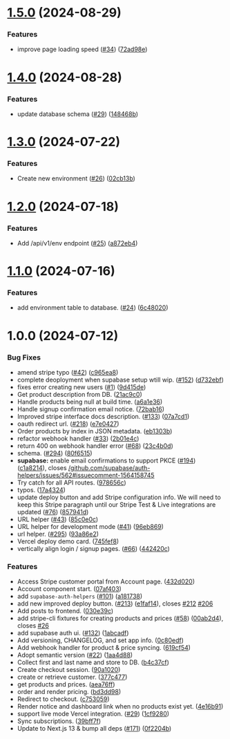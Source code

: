# [1.5.0](https://github.com/QuantStack/qs.ai/compare/v1.4.0...v1.5.0) (2024-08-29)


### Features

* improve page loading speed ([#34](https://github.com/QuantStack/qs.ai/issues/34)) ([72ad98e](https://github.com/QuantStack/qs.ai/commit/72ad98e900a5a3cf62200c38a8b37b44e4c1b242))

# [1.4.0](https://github.com/QuantStack/qs.ai/compare/v1.3.0...v1.4.0) (2024-08-28)


### Features

* update database schema ([#29](https://github.com/QuantStack/qs.ai/issues/29)) ([148468b](https://github.com/QuantStack/qs.ai/commit/148468bb27bbe443c17a3aa77514eeefd231e14c))

# [1.3.0](https://github.com/QuantStack/qs.ai/compare/v1.2.0...v1.3.0) (2024-07-22)


### Features

* Create new environment ([#26](https://github.com/QuantStack/qs.ai/issues/26)) ([02cb13b](https://github.com/QuantStack/qs.ai/commit/02cb13b20f2e81d6d4c0b7af67d84b74b284e65b))

# [1.2.0](https://github.com/QuantStack/qs.ai/compare/v1.1.0...v1.2.0) (2024-07-18)


### Features

* Add /api/v1/env endpoint ([#25](https://github.com/QuantStack/qs.ai/issues/25)) ([a872eb4](https://github.com/QuantStack/qs.ai/commit/a872eb4e8db84791e3261c060533ef18398e5c61))

# [1.1.0](https://github.com/QuantStack/qs.ai/compare/v1.0.0...v1.1.0) (2024-07-16)


### Features

* add environment table to database. ([#24](https://github.com/QuantStack/qs.ai/issues/24)) ([6c48020](https://github.com/QuantStack/qs.ai/commit/6c4802021bab4b663cf23153c6759227f9c6d95e))

# 1.0.0 (2024-07-12)

### Bug Fixes

- amend stripe typo ([#42](https://github.com/QuantStack/qs.ai/issues/42)) ([c965ea8](https://github.com/QuantStack/qs.ai/commit/c965ea89afecbc624df497c3b9a981edfdc27727))
- complete deoployment when supabase setup wtill wip. ([#152](https://github.com/QuantStack/qs.ai/issues/152)) ([d732ebf](https://github.com/QuantStack/qs.ai/commit/d732ebf512f35af2ff05c47699885839ba1b88d6))
- fixes error creating new users ([#1](https://github.com/QuantStack/qs.ai/issues/1)) ([9d415de](https://github.com/QuantStack/qs.ai/commit/9d415deb95a10c16f1476359498dffae79bc6cc2))
- Get product description from DB. ([21ac9c0](https://github.com/QuantStack/qs.ai/commit/21ac9c0ac6a5a1ae58ccd3869f4328afaa5505b8))
- Handle products being null at build time. ([a6a1e36](https://github.com/QuantStack/qs.ai/commit/a6a1e368719ab09e5ee7094167cf4b783be80f3c))
- Handle signup confirmation email notice. ([72bab16](https://github.com/QuantStack/qs.ai/commit/72bab167680726d7d2a1619cc5db8ffab4cee3f1))
- Improved stripe interface docs description. ([#133](https://github.com/QuantStack/qs.ai/issues/133)) ([07a7cd1](https://github.com/QuantStack/qs.ai/commit/07a7cd1a138a00474c8fdb9e4827c6c846cf6fa6))
- oauth redirect url. ([#218](https://github.com/QuantStack/qs.ai/issues/218)) ([e7e0427](https://github.com/QuantStack/qs.ai/commit/e7e04277f53cdec26fc54fbbba3855a4c21a2b48))
- Order products by index in JSON metadata. ([eb1303b](https://github.com/QuantStack/qs.ai/commit/eb1303b112dc5e33b6b035ec7c160e516f4511e7))
- refactor webhook handler ([#33](https://github.com/QuantStack/qs.ai/issues/33)) ([2b01e4c](https://github.com/QuantStack/qs.ai/commit/2b01e4cffc7f7e0bdfd3cff6b6ac1b68b11ea7d2))
- return 400 on webhook handler error ([#68](https://github.com/QuantStack/qs.ai/issues/68)) ([23c4b0d](https://github.com/QuantStack/qs.ai/commit/23c4b0d337999597a01c45f0351d174bed25fa5e))
- schema. ([#294](https://github.com/QuantStack/qs.ai/issues/294)) ([80f6515](https://github.com/QuantStack/qs.ai/commit/80f65154d3572faf9f6493df8b0d4364d576b4bb))
- **supabase:** enable email confirmations to support PKCE ([#194](https://github.com/QuantStack/qs.ai/issues/194)) ([c1a8214](https://github.com/QuantStack/qs.ai/commit/c1a8214683c84be14b49f4a28e286022b3896200)), closes [/github.com/supabase/auth-helpers/issues/562#issuecomment-1564158745](https://github.com//github.com/supabase/auth-helpers/issues/562/issues/issuecomment-1564158745)
- Try catch for all API routes. ([978656c](https://github.com/QuantStack/qs.ai/commit/978656c719fc58331ce2ebb9b91f972eb5377d4b))
- typos. ([17a4324](https://github.com/QuantStack/qs.ai/commit/17a43247f78b8fd8b4b7ad15dea3ab215fd69e27))
- update deploy button and add Stripe configuration info. We will need to keep this Stripe paragraph until our Stripe Test & Live integrations are updated ([#76](https://github.com/QuantStack/qs.ai/issues/76)) ([857941d](https://github.com/QuantStack/qs.ai/commit/857941d8d7d2160b2232d4090550c74e94064ac7))
- URL helper ([#43](https://github.com/QuantStack/qs.ai/issues/43)) ([85c0e0c](https://github.com/QuantStack/qs.ai/commit/85c0e0c43bb21440ae9167cd01e3e0808d99cbb6))
- URL helper for development mode ([#41](https://github.com/QuantStack/qs.ai/issues/41)) ([96eb869](https://github.com/QuantStack/qs.ai/commit/96eb86968f91a6e99273bec86894fd3f0103fac1))
- url helper. ([#295](https://github.com/QuantStack/qs.ai/issues/295)) ([93a86e2](https://github.com/QuantStack/qs.ai/commit/93a86e29bc62a1f85292eab7f30bb91d9b6f7800))
- Vercel deploy demo card. ([745fef8](https://github.com/QuantStack/qs.ai/commit/745fef89ff5b1c01115dd7161ddafd13ce330afd))
- vertically align login / signup pages. ([#66](https://github.com/QuantStack/qs.ai/issues/66)) ([442420c](https://github.com/QuantStack/qs.ai/commit/442420ca8b02dc52c3306ccfad29b72a06dd5a38))

### Features

- Access Stripe customer portal from Account page. ([432d020](https://github.com/QuantStack/qs.ai/commit/432d02091458630ca4c626c0cb818267228d76d9))
- Account component start. ([07af403](https://github.com/QuantStack/qs.ai/commit/07af4034cb280e6e8e0ead775970ee83765472af))
- add `supabase-auth-helpers` ([#101](https://github.com/QuantStack/qs.ai/issues/101)) ([a181738](https://github.com/QuantStack/qs.ai/commit/a1817381424861689c7b507e85ff650d75f2c10e))
- add new improved deploy button. ([#213](https://github.com/QuantStack/qs.ai/issues/213)) ([e1faf14](https://github.com/QuantStack/qs.ai/commit/e1faf146e8951760a7d77004ca1cd3d829b373ae)), closes [#212](https://github.com/QuantStack/qs.ai/issues/212) [#206](https://github.com/QuantStack/qs.ai/issues/206)
- Add posts to frontend. ([030e39c](https://github.com/QuantStack/qs.ai/commit/030e39c1761d9d298bbab2cfa7dd4a6e8f2a01e7))
- add stripe-cli fixtures for creating products and prices ([#58](https://github.com/QuantStack/qs.ai/issues/58)) ([00ab2d4](https://github.com/QuantStack/qs.ai/commit/00ab2d49e88323ba32dfab61b23f7fe6db986949)), closes [#26](https://github.com/QuantStack/qs.ai/issues/26)
- add supabase auth ui. ([#132](https://github.com/QuantStack/qs.ai/issues/132)) ([1abcadf](https://github.com/QuantStack/qs.ai/commit/1abcadf7766cc132b713ccd420d81c888bb5fb2f))
- Add versioning, CHANGELOG, and set app info. ([0c80edf](https://github.com/QuantStack/qs.ai/commit/0c80edfe938ed2a62c6b5cc01ac7016edf054a98))
- Add webhook handler for product & price syncing. ([619cf54](https://github.com/QuantStack/qs.ai/commit/619cf540c5f81ac3469666ff58c1065545fb0420))
- Adopt semantic version ([#22](https://github.com/QuantStack/qs.ai/issues/22)) ([1aa4d88](https://github.com/QuantStack/qs.ai/commit/1aa4d88aca7f751c38391888b4b155c4a62be61b))
- Collect first and last name and store to DB. ([b4c37cf](https://github.com/QuantStack/qs.ai/commit/b4c37cfb492149eb480147a7d0572133cb5cb073))
- Create checkout session. ([90a1020](https://github.com/QuantStack/qs.ai/commit/90a10200271821c73f326f71880f34d9a74e2e8b))
- create or retrieve customer. ([377c477](https://github.com/QuantStack/qs.ai/commit/377c4779c2cebe8bc83e7de03f52b89a53b94e2f))
- get products and prices. ([aea76ff](https://github.com/QuantStack/qs.ai/commit/aea76ffbab092f42188abbbe3cd023b7cd42d3a1))
- order and render pricing. ([bd3dd98](https://github.com/QuantStack/qs.ai/commit/bd3dd980b00ef20bb35120969b3d7ac56f1a0337))
- Redirect to checkout. ([c753059](https://github.com/QuantStack/qs.ai/commit/c753059fe1a33acc0ff7c9c962744570219a1d77))
- Render notice and dashboard link when no products exist yet. ([4e16b91](https://github.com/QuantStack/qs.ai/commit/4e16b91a110a6731bc4324c25f0f7e50973c6bb5))
- support live mode Vercel integration. ([#29](https://github.com/QuantStack/qs.ai/issues/29)) ([1cf9280](https://github.com/QuantStack/qs.ai/commit/1cf9280a1e0193de695a084d949b33839f6ebc51))
- Sync subscriptions. ([39bff7f](https://github.com/QuantStack/qs.ai/commit/39bff7f0e52341c7b8513b244f9d9db2e0f1a65c))
- Update to Next.js 13 & bump all deps ([#171](https://github.com/QuantStack/qs.ai/issues/171)) ([0f2204b](https://github.com/QuantStack/qs.ai/commit/0f2204bf599d97fa4f1a5ffaae05f396149e284c))
